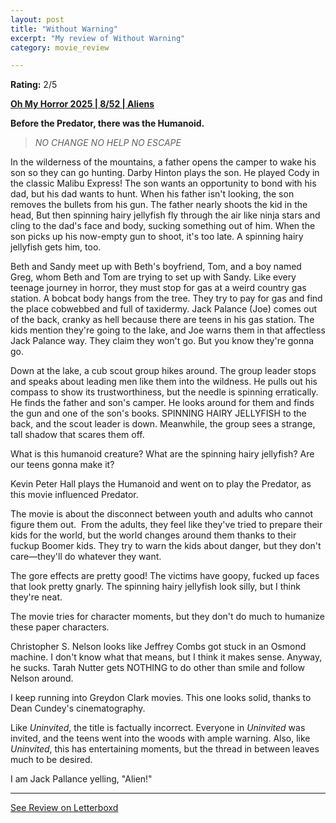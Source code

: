 ```yaml
---
layout: post
title: "Without Warning"
excerpt: "My review of Without Warning"
category: movie_review

---
```


**Rating:** 2/5

<b><a href="https://boxd.it/BQGCY/detail">Oh My Horror 2025 | 8/52 | Aliens</a></b>

<b>Before the Predator, there was the Humanoid.</b>

<blockquote><i>NO CHANGE
NO HELP
NO ESCAPE</i></blockquote>

In the wilderness of the mountains, a father opens the camper to wake his son so they can go hunting. Darby Hinton plays the son. He played Cody in the classic Malibu Express! The son wants an opportunity to bond with his dad, but his dad wants to hunt. When his father isn't looking, the son removes the bullets from his gun. The father nearly shoots the kid in the head, But then spinning hairy jellyfish fly through the air like ninja stars and cling to the dad's face and body, sucking something out of him. When the son picks up his now-empty gun to shoot, it's too late. A spinning hairy jellyfish gets him, too.

Beth and Sandy meet up with Beth's boyfriend, Tom, and a boy named Greg, whom Beth and Tom are trying to set up with Sandy. Like every teenage journey in horror, they must stop for gas at a weird country gas station. A bobcat body hangs from the tree. They try to pay for gas and find the place cobwebbed and full of taxidermy. Jack Palance (Joe) comes out of the back, cranky as hell because there are teens in his gas station. The kids mention they're going to the lake, and Joe warns them in that affectless Jack Palance way. They claim they won't go. But you know they're gonna go.

Down at the lake, a cub scout group hikes around. The group leader stops and speaks about leading men like them into the wildness. He pulls out his compass to show its trustworthiness, but the needle is spinning erratically. He finds the father and son's camper. He looks around for them and finds the gun and one of the son's books. SPINNING HAIRY JELLYFISH to the back, and the scout leader is down. Meanwhile, the group sees a strange, tall shadow that scares them off.

 What is this humanoid creature? What are the spinning hairy jellyfish? Are our teens gonna make it?

Kevin Peter Hall plays the Humanoid and went on to play the Predator, as this movie influenced Predator.

The movie is about the disconnect between youth and adults who cannot figure them out.  From the adults, they feel like they've tried to prepare their kids for the world, but the world changes around them thanks to their fuckup Boomer kids. They try to warn the kids about danger, but they don't care—they'll do whatever they want.

The gore effects are pretty good! The victims have goopy, fucked up faces that look pretty gnarly. The spinning hairy jellyfish look silly, but I think they're neat.

The movie tries for character moments, but they don't do much to humanize these paper characters.

Christopher S. Nelson looks like Jeffrey Combs got stuck in an Osmond machine. I don't know what that means, but I think it makes sense. Anyway, he sucks. Tarah Nutter gets NOTHING to do other than smile and follow Nelson around.

I keep running into Greydon Clark movies. This one looks solid, thanks to Dean Cundey's cinematography.

Like <i>Uninvited</i>, the title is factually incorrect. Everyone in <i>Uninvited</i> was invited, and the teens went into the woods with ample warning. Also, like <i>Uninvited</i>, this has entertaining moments, but the thread in between leaves much to be desired.

I am Jack Pallance yelling, "Alien!"

<hr>

[See Review on Letterboxd](https://boxd.it/8SanNP)

